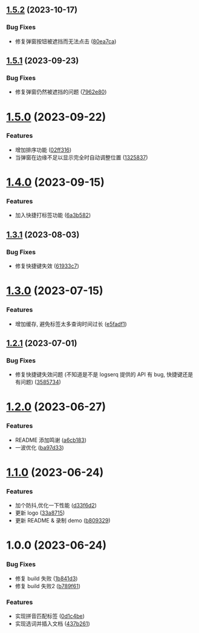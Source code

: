 ## [1.5.2](https://github.com/b-yp/logseq-pinyin-match-tags/compare/v1.5.1...v1.5.2) (2023-10-17)


### Bug Fixes

* 修复弹窗按钮被遮挡而无法点击 ([80ea7ca](https://github.com/b-yp/logseq-pinyin-match-tags/commit/80ea7caa4339418c589266800bc80ff8a4f48800))

## [1.5.1](https://github.com/b-yp/logseq-pinyin-match-tags/compare/v1.5.0...v1.5.1) (2023-09-23)


### Bug Fixes

* 修复弹窗仍然被遮挡的问题 ([7962e80](https://github.com/b-yp/logseq-pinyin-match-tags/commit/7962e80b17c6834c743eead8c1a7b6eb7d3b07e4))

# [1.5.0](https://github.com/b-yp/logseq-pinyin-match-tags/compare/v1.4.0...v1.5.0) (2023-09-22)


### Features

* 增加排序功能 ([02ff316](https://github.com/b-yp/logseq-pinyin-match-tags/commit/02ff3162f6c3d5b1e27fd3fea2b41c745d3efe1a))
* 当弹窗在边缘不足以显示完全时自动调整位置 ([1325837](https://github.com/b-yp/logseq-pinyin-match-tags/commit/1325837bbb0658fd1e97285700a118d5d92314dd))

# [1.4.0](https://github.com/b-yp/logseq-pinyin-match-tags/compare/v1.3.1...v1.4.0) (2023-09-15)


### Features

* 加入快捷打标签功能 ([6a3b582](https://github.com/b-yp/logseq-pinyin-match-tags/commit/6a3b582fe6a336209aa0131428080c7e52667a5d))

## [1.3.1](https://github.com/b-yp/logseq-pinyin-match-tags/compare/v1.3.0...v1.3.1) (2023-08-03)


### Bug Fixes

* 修复快捷键失效 ([61933c7](https://github.com/b-yp/logseq-pinyin-match-tags/commit/61933c7d9619580136f100962d02ba6aba7361d2))

# [1.3.0](https://github.com/b-yp/logseq-pinyin-match-tags/compare/v1.2.1...v1.3.0) (2023-07-15)


### Features

* 增加缓存, 避免标签太多查询时间过长 ([e5fadf1](https://github.com/b-yp/logseq-pinyin-match-tags/commit/e5fadf1fe4cf88f8adff47f78a307e2390326c11))

## [1.2.1](https://github.com/b-yp/logseq-pinyin-match-tags/compare/v1.2.0...v1.2.1) (2023-07-01)


### Bug Fixes

* 修复快捷键失效问题 (不知道是不是 logserq 提供的 API 有 bug, 快捷键还是有问题) ([3585734](https://github.com/b-yp/logseq-pinyin-match-tags/commit/3585734b59eb8c42c04937b1d2320db8d79eb142))

# [1.2.0](https://github.com/b-yp/logseq-pinyin-match-tags/compare/v1.1.0...v1.2.0) (2023-06-27)


### Features

* README 添加鸣谢 ([a6cb183](https://github.com/b-yp/logseq-pinyin-match-tags/commit/a6cb183ecb67e9f426015f95a902a4907d80f9b5))
* 一波优化 ([ba97d33](https://github.com/b-yp/logseq-pinyin-match-tags/commit/ba97d335a118a97610db809db176587854db6f87))

# [1.1.0](https://github.com/b-yp/logseq-pinyin-match-tags/compare/v1.0.0...v1.1.0) (2023-06-24)


### Features

* 加个防抖,优化一下性能 ([d33f6d2](https://github.com/b-yp/logseq-pinyin-match-tags/commit/d33f6d25a622eb99442875036bb42eceb98f9f19))
* 更新 logo ([33a8715](https://github.com/b-yp/logseq-pinyin-match-tags/commit/33a871514147e3c89bf3710c1f547bc755470e15))
* 更新 README & 录制 demo ([b809329](https://github.com/b-yp/logseq-pinyin-match-tags/commit/b809329017010d8a6d503bde54a7803bec866713))

# 1.0.0 (2023-06-24)


### Bug Fixes

* 修复 build 失败 ([1b841d3](https://github.com/b-yp/logseq-pinyin-match-tags/commit/1b841d3434a131e8aae6c7c8ba0076a5ece82ef3))
* 修复 build 失败2 ([b789f61](https://github.com/b-yp/logseq-pinyin-match-tags/commit/b789f611b61143be7867cf901c6604c19ea11ef2))


### Features

* 实现拼音匹配标签 ([0d1c4be](https://github.com/b-yp/logseq-pinyin-match-tags/commit/0d1c4be4b10b0319e255a6a891ebd4e34fc035de))
* 实现选词并插入文档 ([437b261](https://github.com/b-yp/logseq-pinyin-match-tags/commit/437b261c08c8cf3b31d4fc684c897a77646ef38e))
